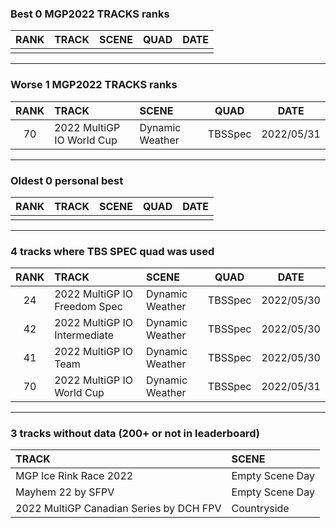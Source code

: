 ### Best 0 MGP2022 TRACKS ranks
|RANK|TRACK|SCENE|QUAD|DATE|
|:---:|:---|:---|:---:|:---:|
||||||
---
### Worse 1 MGP2022 TRACKS ranks
|RANK|TRACK|SCENE|QUAD|DATE|
|:---:|:---|:---|:---:|:---:|
|70|2022 MultiGP IO World Cup|Dynamic Weather|TBSSpec|2022/05/31|
---
### Oldest 0 personal best
|RANK|TRACK|SCENE|QUAD|DATE|
|:---:|:---|:---|:---:|:---:|
||||||
---
### 4 tracks where TBS SPEC quad was used
|RANK|TRACK|SCENE|QUAD|DATE|
|:---:|:---|:---|:---:|:---:|
|24|2022 MultiGP IO Freedom Spec|Dynamic Weather|TBSSpec|2022/05/30|
|42|2022 MultiGP IO Intermediate|Dynamic Weather|TBSSpec|2022/05/30|
|41|2022 MultiGP IO Team|Dynamic Weather|TBSSpec|2022/05/30|
|70|2022 MultiGP IO World Cup|Dynamic Weather|TBSSpec|2022/05/31|
---
### 3 tracks without data (200+ or not in leaderboard)
|TRACK|SCENE|
|:---|:---|
|MGP Ice Rink Race 2022|Empty Scene Day|
|Mayhem 22 by SFPV|Empty Scene Day|
|2022 MultiGP Canadian Series by DCH FPV|Countryside|
